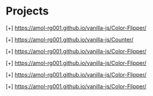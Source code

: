 # Projects
[+] https://amol-rg001.github.io/vanilla-js/Color-Flipper/

[+] https://amol-rg001.github.io/vanilla-js/Counter/

[+] https://amol-rg001.github.io/vanilla-js/Color-Flipper/

[+] https://amol-rg001.github.io/vanilla-js/Color-Flipper/

[+] https://amol-rg001.github.io/vanilla-js/Color-Flipper/

[+] https://amol-rg001.github.io/vanilla-js/Color-Flipper/
